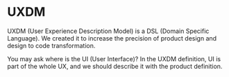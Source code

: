 # UXDM

UXDM (User Experience Description Model) is a DSL (Domain Specific Language). We created it to increase the precision of product design and design to code transformation.

You may ask where is the UI (User Interface)? In the UXDM definition, UI is part of the whole UX, and we should describe it with the product definition.
